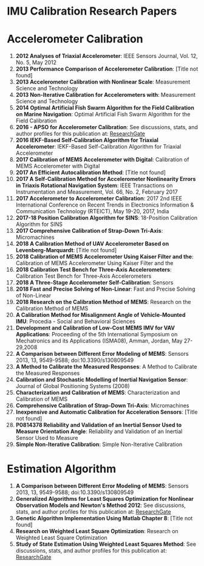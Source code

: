 # IMU Calibration Research Papers

# Accelerometer Calibration

1. **2012 Analyses of Triaxial Accelerometer**: IEEE Sensors Journal, Vol. 12, No. 5, May 2012
2. **2013 Performance Comparison of Accelerometer Calibration**: [Title not found]
3. **2013 Accelerometer Calibration with Nonlinear Scale**: Measurement Science and Technology
4. **2013 Non-Iterative Calibration for Accelerometers with**: Measurement Science and Technology
5. **2014 Optimal Artificial Fish Swarm Algorithm for the Field Calibration on Marine Navigation**: Optimal Artificial Fish Swarm Algorithm for the Field Calibration
6. **2016 - APSO for Accelerometer Calibration**: See discussions, stats, and author profiles for this publication at: [ResearchGate](https://www.researchgate.net/publication/305209665)
7. **2016 IEKF-Based Self-Calibration Algorithm for Triaxial Accelerometer**: IEKF-Based Self-Calibration Algorithm for Triaxial Accelerometer
8. **2017 Calibration of MEMS Accelerometer with Digital**: Calibration of MEMS Accelerometer with Digital
9. **2017 An Efficient Autocalibration Method**: [Title not found]
10. **2017 A Self-Calibration Method for Accelerometer Nonlinearity Errors in Triaxis Rotational Navigation System**: IEEE Transactions on Instrumentation and Measurement, Vol. 66, No. 2, February 2017
11. **2017 Accelerometer to Accelerometer Calibration**: 2017 2nd IEEE International Conference on Recent Trends in Electronics Information & Communication Technology (RTEICT), May 19-20, 2017, India
12. **2017-18 Position Calibration Algorithm for SINS**: 18-Position Calibration Algorithm for SINS
13. **2017 Comprehensive Calibration of Strap-Down Tri-Axis**: Micromachines
14. **2018 A Calibration Method of UAV Accelerometer Based on Levenberg-Marquardt**: [Title not found]
15. **2018 Calibration of MEMS Accelerometer Using Kaiser Filter and the**: Calibration of MEMS Accelerometer Using Kaiser Filter and the
16. **2018 Calibration Test Bench for Three-Axis Accelerometers**: Calibration Test Bench for Three-Axis Accelerometers
17. **2018 A Three-Stage Accelerometer Self-Calibration**: Sensors
18. **2018 Fast and Precise Solving of Non-Linear**: Fast and Precise Solving of Non-Linear
19. **2018 Research on the Calibration Method of MEMS**: Research on the Calibration Method of MEMS
20. **A Calibration Method for Misalignment Angle of Vehicle-Mounted IMU**: Procedia - Social and Behavioral Sciences
21. **Development and Calibration of Low-Cost MEMS IMV for VAV Applications**: Proceeding of the 5th International Symposium on Mechatronics and its Applications (ISMA08), Amman, Jordan, May 27-29,2008
22. **A Comparison between Different Error Modeling of MEMS**: Sensors 2013, 13, 9549-9588; doi:10.3390/s130809549
23. **A Method to Calibrate the Measured Responses**: A Method to Calibrate the Measured Responses
24. **Calibration and Stochastic Modelling of Inertial Navigation Sensor**: Journal of Global Positioning Systems (2008)
25. **Characterization and Calibration of MEMS**: Characterization and Calibration of MEMS
26. **Comprehensive Calibration of Strap-Down Tri-Axis**: Micromachines
27. **Inexpensive and Automatic Calibration for Acceleration Sensors**: [Title not found]
28. **P0814378 Reliability and Validation of an Inertial Sensor Used to Measure Orientation Angle**: Reliability and Validation of an Inertial Sensor Used to Measure
29. **Simple Non-Iterative Calibration**: Simple Non-Iterative Calibration

# Estimation Algorithm

1. **A Comparison between Different Error Modeling of MEMS**: Sensors 2013, 13, 9549-9588; doi:10.3390/s130809549
2. **Generalized Algorithms for Least Squares Optimization for Nonlinear Observation Models and Newton's Method 2012**: See discussions, stats, and author profiles for this publication at: [ResearchGate](https://www.researchgate.net/publication/261286450)
3. **Genetic Algorithm Implementation Using Matlab Chapter 8**: [Title not found]
4. **Research on Weighted Least Square Optimization**: Research on Weighted Least Square Optimization
5. **Study of State Estimation Using Weighted Least Squares Method**: See discussions, stats, and author profiles for this publication at: [ResearchGate](https://www.researchgate.net/publication/322857549)


